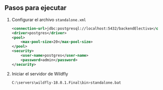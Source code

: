 ## Pasos para ejecutar

1. Configurar el archivo `standalone.xml`
    ```xml
    <connection-url>jdbc:postgresql://localhost:5432/backendElectiva</connection-url>
    <driver>postgres</driver>
    <pool>
        <max-pool-size>20</max-pool-size>
    </pool>
    <security>
        <user-name>postgres</user-name>
        <password>admin</password>
    </security>
    ```

2. Iniciar el servidor de Wildfly 
   ```sh
   C:\servers\wildfly-18.0.1.Final\bin>standalone.bat
   ```

